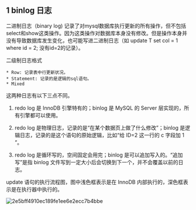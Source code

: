 ## 1 binlog 日志

二进制日志（binary log) 记录了对mysql数据库执行更新的所有操作，但不包括select和show这类操作。因为这类操作对数据库本身没有修改。但是操作本身并没有导致数据库发生变化，也可能写进二进制日志（如 update T set col = 1 where id = 2; 没有id=2的记录）。



二级制日志格式

	* Row: 记录表中行更新状况。
	* Statement: 记录的是逻辑的sql语句。
	* Mixed



这两种日志有以下三点不同。

1. redo log 是 InnoDB 引擎特有的；binlog 是 MySQL 的 Server 层实现的，所有引擎都可以使用。

2. redo log 是物理日志，记录的是“在某个数据页上做了什么修改”；binlog 是逻辑日志，记录的是这个语句的原始逻辑，比如“给 ID=2 这一行的 c 字段加 1 ”。

3. redo log 是循环写的，空间固定会用完；binlog 是可以追加写入的。“追加写”是指 binlog 文件写到一定大小后会切换到下一个，并不会覆盖以前的日志。

   

update 语句的执行流程图，图中浅色框表示是在 InnoDB 内部执行的，深色框表示是在执行器中执行的。

![2e5bff4910ec189fe1ee6e2ecc7b4bbe](/Users/ScorpionKing/IdeaProject_cl/core/studyrecord/src/main/webapp/picture/2e5bff4910ec189fe1ee6e2ecc7b4bbe.png)